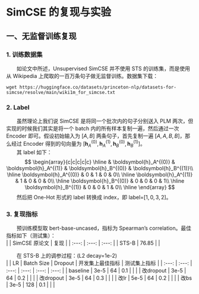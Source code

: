 # SimCSE 的复现与实验
## 一、无监督训练复现
### 1. 训练数据集
&emsp;&emsp;如论文中所述，Unsupervised SimCSE 并不使用 STS 的训练集，而是使用从 Wikipedia 上爬取的一百万条句子做无监督训练。数据集下载：  
```
wget https://huggingface.co/datasets/princeton-nlp/datasets-for-simcse/resolve/main/wiki1m_for_simcse.txt
```

### 2. Label
&emsp;&emsp;虽然理论上我们说 SimCSE 是将同一个批次内的句子分别送入 PLM 两次，但实现的时候我们其实是将一个 batch 内的所有样本复制一遍，然后通过一次 Encoder 即可。假设初始输入为 $[A, B]$ 两条句子，首先复制一遍 $[A, A, B, B]$，那么经过 Encoder 得到的句向量为 $[\boldsymbol {h}_A^{(0)}, \boldsymbol {h}_A^{(1)}, \boldsymbol {h}_B^{(0)}, \boldsymbol {h}_B^{(1)}]$。  
&emsp;&emsp;其 label 如下：  
$$
\begin{array}{c|c|c|c|c} 
\hline 
& \boldsymbol{h}_A^{(0)} & \boldsymbol{h}_A^{(1)} & \boldsymbol{h}_B^{(0)} & \boldsymbol{h}_B^{(1)}\\ 
\hline 
\boldsymbol{h}_A^{(0)} & 0 & 1 & 0 & 0\\ 
\hline 
\boldsymbol{h}_A^{(1)} & 1 & 0 & 0 & 0\\ 
\hline 
\boldsymbol{h}_B^{(0)} & 0 & 0 & 0 & 1\\ 
\hline 
\boldsymbol{h}_B^{(1)} & 0 & 0 & 1 & 0\\ 
\hline 
\end{array}
$$
&emsp;&emsp;然后把 One-Hot 形式的 label 转换成 index，即 label=$[1,0,3,2]$。  

### 3. 复现指标
&emsp;&emsp;预训练模型取 bert-base-uncased，指标为 Spearman’s correlation。最佳指标如下（测试集）：  
| | SimCSE 原论文 | 复现 |
| :---: |  :---: |  :---: |
| STS-B | 76.85 |  |

&emsp;&emsp;在 STS-B 上的调参过程：(L2 decay=1e-2)  
|  | LR | Batch Size | Dropout | 开发集上最佳指标 | 测试集上指标 |
| :---: | :---: |  :---: |  :---: |  :---: |  :---: |
| baseline | 3e-5 | 64 | 0.1 | | |
| 改dropout | 3e-5 | 64 | 0.2 | | |
| 改dropout | 3e-5 | 64 | 0.3 | | |
| 改lr | 5e-5 | 64 | 0.2 | | |
| 改bs | 3e-5 | 128 | 0.1 | | |
